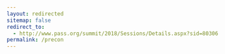 ```yaml
---
layout: redirected
sitemap: false
redirect_to:
  - http://www.pass.org/summit/2018/Sessions/Details.aspx?sid=80306
permalink: /precon
---
```


